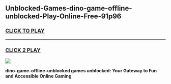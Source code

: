 
## Unblocked-Games-dino-game-offline-unblocked-Play-Online-Free-91p96
<h3>
<a href="https://premium76.site?title=dino-game-offline-unblocked&ref=26A">CLICK TO PLAY</a></h3>
<hr>

<h3>
<a href="https://premium76.site?title=dino-game-offline-unblocked&ref=26A">CLICK 2 PLAY</a>
  
</h3>

<a href="https://premium76.site?title=dino-game-offline-unblocked&ref=26A"><img src="https://clearcache.store/games.png"></a>


**dino-game-offline-unblocked games unblocked: Your Gateway to Fun and Accessible Online Gaming**
